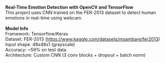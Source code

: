 **Real-Time Emotion Detection with OpenCV and TensorFlow**<br>
This project uses CNN trained on the FER-2013 dataset to detect human emotions in real-time using webcam.<br><br>
**Model Info**<br>
Framework: Tensorflow/Keras<br>
Dataset: FER-2013 (https://www.kaggle.com/datasets/msambare/fer2013)<br>
Input shape: 48x48x1 (grayscale)<br>
Accuracy: ~59% on test data<br>
Architecture: Custom CNN (3 conv blocks + dropout + batch norm)<br>



